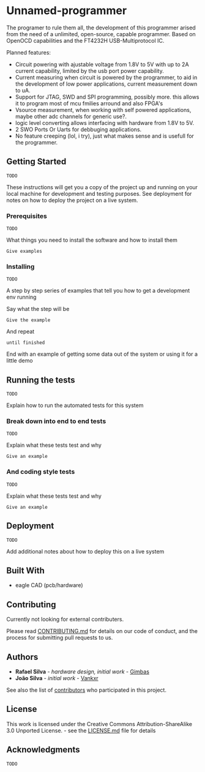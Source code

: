 # Unnamed-programmer

The programer to rule them all, the development of this programmer arised from the need of a unlimited, open-source, capable programmer.
Based on OpenOCD capabilities and the FT4232H USB-Multiprotocol IC.

Planned features:
- Circuit powering with ajustable voltage from 1.8V to 5V with up to 2A current capability, limited by the usb port power capability.
- Current measuring when circuit is powered by the programmer, to aid in the development of low power applications, current measurement down to uA.
- Support for JTAG, SWD and SPI programming, possibly more. this allows it to program most of mcu fmilies arround and also FPGA's
- Vsource measurement, when working with self powered applications, maybe other adc channels for generic use?.
- logic level converting allows interfacing with hardware from 1.8V to 5V.
- 2 SWO Ports Or Uarts for debbuging applications.
- No feature creeping (lol, i try), just what makes sense and is usefull for the programmer.

## Getting Started

```
TODO
```

These instructions will get you a copy of the project up and running on your local machine for development and testing purposes. See deployment for notes on how to deploy the project on a live system.

### Prerequisites

```
TODO
```

What things you need to install the software and how to install them

```
Give examples
```

### Installing

```
TODO
```

A step by step series of examples that tell you how to get a development env running

Say what the step will be

```
Give the example
```

And repeat

```
until finished
```

End with an example of getting some data out of the system or using it for a little demo

## Running the tests

```
TODO
```

Explain how to run the automated tests for this system

### Break down into end to end tests

```
TODO
```

Explain what these tests test and why

```
Give an example
```

### And coding style tests

```
TODO
```

Explain what these tests test and why

```
Give an example
```

## Deployment

```
TODO
```

Add additional notes about how to deploy this on a live system

## Built With

* eagle CAD (pcb/hardware)

## Contributing

Currently not looking for external contributers.

Please read [CONTRIBUTING.md](//) for details on our code of conduct, and the process for submitting pull requests to us.

## Authors

* **Rafael Silva** - *hardware design, initial work* - [Gimbas](https://github.com/gimbas)
* **João Silva** - *initial work* - [Vankxr](https://github.com/Vankxr)

See also the list of [contributors](https://github.com/pepetech/unnamed-programmer/graphs/contributors) who participated in this project.

## License

This work is licensed under the Creative Commons Attribution-ShareAlike 3.0 Unported License. - see the [LICENSE.md](LICENSE.md) file for details

## Acknowledgments

```
TODO
```

